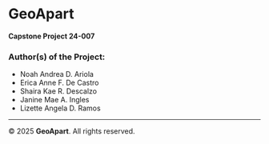 # GeoApart
**Capstone Project 24-007**

### Author(s) of the Project:
- Noah Andrea D. Ariola  
- Erica Anne F. De Castro  
- Shaira Kae R. Descalzo  
- Janine Mae A. Ingles  
- Lizette Angela D. Ramos

---

© 2025 **GeoApart**. All rights reserved.
